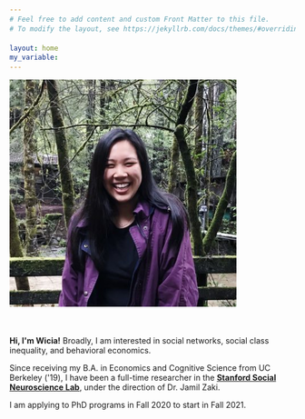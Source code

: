 ```yaml
---
# Feel free to add content and custom Front Matter to this file.
# To modify the layout, see https://jekyllrb.com/docs/themes/#overriding-theme-defaults

layout: home
my_variable:
---
```

<body>
  <div class="homeContainer">
    <img src="/images/00.jpg" class="homeContainer_image">
    <br> <br> <br>
    <p><b>Hi, I'm Wicia!</b> Broadly, I am interested in social networks, social class inequality, and behavioral economics.</p>
    <p>Since receiving my B.A. in Economics and Cognitive Science from UC Berkeley ('19), I have been  a full-time researcher in the <a href="http://ssnl.stanford.edu/" target=_blank><b>Stanford Social Neuroscience Lab</b></a>, under the direction of  Dr. Jamil Zaki.</p>
    <p>I am applying to PhD programs in Fall 2020 to start in Fall 2021.</p>
  </div>
</body>

